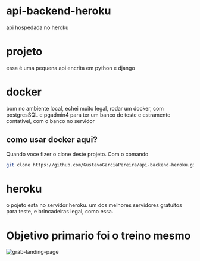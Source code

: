 # api-backend-heroku
api hospedada no heroku


# projeto
essa é uma pequena api encrita em python e django


# docker
bom no ambiente local, echei muito legal, rodar um docker, com postgresSQL e pgadmin4 para ter um banco de teste e estramente contativel, com o banco no servidor

## como usar docker aqui?
Quando voce fizer o clone deste projeto. Com o comando
```bash
git clone https://github.com/GustavoGarciaPereira/api-backend-heroku.git
```


# heroku
o pojeto esta no servidor heroku.
um dos melhores servidores gratuitos para teste, e brincadeiras legai, como essa.




# Objetivo primario foi o treino mesmo


![grab-landing-page](https://media.giphy.com/media/E6jscXfv3AkWQ/giphy.gif)

